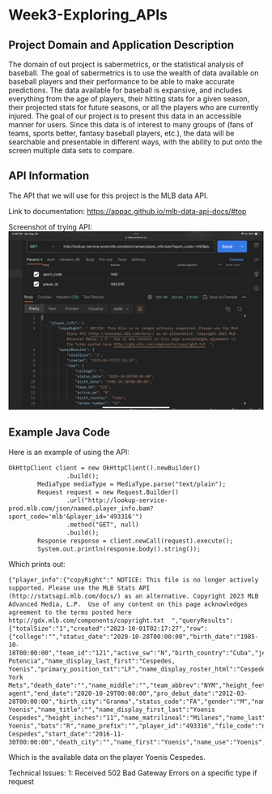 # Week3-Exploring_APIs

## Project Domain and Application Description
The domain of out project is sabermetrics, or the statistical analysis of baseball. The goal of sabermetrics is to use 
the wealth of data available on baseball players and their performance to be able to make accurate predictions. The
data available for baseball is expansive, and includes everything from the age of players, their hitting stats for a 
given season, their projected stats for future seasons, or all the players who are currently injured. The goal of our
project is to present this data in an accessible manner for users. Since this data is of interest to many groups of
(fans of teams, sports better, fantasy baseball players, etc.), the data will be searchable and presentable in
different ways, with the ability to put onto the screen multiple data sets to compare. 

## API Information
The API that we will use for this project is the MLB data API.

Link to documentation: https://appac.github.io/mlb-data-api-docs/#top

Screenshot of trying API: ![img.png](img.png)

## Example Java Code
Here is an example of using the API:
```
OkHttpClient client = new OkHttpClient().newBuilder()
                .build();
        MediaType mediaType = MediaType.parse("text/plain");
        Request request = new Request.Builder()
                .url("http://lookup-service-prod.mlb.com/json/named.player_info.bam?sport_code='mlb'&player_id='493316'")
                .method("GET", null)
                .build();
        Response response = client.newCall(request).execute();
        System.out.println(response.body().string());
```

Which prints out:
```
{"player_info":{"copyRight":" NOTICE: This file is no longer actively supported. Please use the MLB Stats API (http://statsapi.mlb.com/docs/) as an alternative. Copyright 2023 MLB Advanced Media, L.P.  Use of any content on this page acknowledges agreement to the terms posted here http://gdx.mlb.com/components/copyright.txt  ","queryResults":{"totalSize":"1","created":"2023-10-01T02:17:27","row":{"college":"","status_date":"2020-10-28T00:00:00","birth_date":"1985-10-18T00:00:00","team_id":"121","active_sw":"N","birth_country":"Cuba","jersey_number":"52","twitter_id":"@ynscspds","name_nick":"La Potencia","name_display_last_first":"Cespedes, Yoenis","primary_position_txt":"LF","name_display_roster_html":"Cespedes","weight":"225","throws":"R","team_name":"New York Mets","death_date":"","name_middle":"","team_abbrev":"NYM","height_feet":"5","status":"Free agent","end_date":"2020-10-29T00:00:00","pro_debut_date":"2012-03-28T00:00:00","birth_city":"Granma","status_code":"FA","gender":"M","name_full":"Cespedes, Yoenis","name_title":"","name_display_first_last":"Yoenis Cespedes","height_inches":"11","name_matrilineal":"Milanes","name_last":"Cespedes","birth_state":"","name_display_last_first_html":"Cespedes, Yoenis","bats":"R","name_prefix":"","player_id":"493316","file_code":"nym","primary_sport_code":"","primary_position":"7","name_display_first_last_html":"Yoenis Cespedes","start_date":"2016-11-30T00:00:00","death_city":"","name_first":"Yoenis","name_use":"Yoenis","death_country":"","high_school":"","team_code":"nyn","death_state":"","name_display_roster":"Cespedes","primary_stat_type":"hitting","age":"38"}}}}
```
Which is the available data on the player Yoenis Cespedes. 

Technical Issues:
1: Received 502 Bad Gateway Errors on a specific type if request

